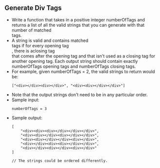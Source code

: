 ## Generate Div Tags

- Write a function that takes in a positive integer numberOfTags and returns a list of all the valid strings that you can generate with that number of matched <div></div> tags.
- A string is valid and contains matched <div></div> tags if for every opening tag <div>, there is aclosing tag </div> that comes after the opening tag and that isn't used as a closing tag for another opening tag. Each output string should contain exactly numberOfTags opening tags and numberOfTags closing tags.
- For example, given numberOfTags = 2, the valid strings to return would be: 
    ~~~
    ["<div></div><div></div>", "<div><div></div></div>"]
    ~~~
- Note that the output strings don't need to be in any particular order.
- Sample input:
    ~~~
    numberOfTags = 3
    ~~~
- Sample output:
    ~~~
    [
        "<div><div><div></div></div></div>",
        "<div><div></div><div></div></div>", 
        "<div><div></div></div><div></div>", 
        "<div></div><div><div></div></div>", 
        "<div></div><div></div><div></div>"
    ]

    // The strings could be ordered differently.
    ~~~